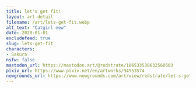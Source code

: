 ```yaml
---
title: let's get fit!
layout: art-detail
filename: /art/lets-get-fit.webp
alt_text: "Catgirl mew"
date: 2020-01-01
excludefeed: true
slug: lets-get-fit
characters:
- Sakura
nsfw: false
mastodon_url: https://mastodon.art/@redstrate/106533538632560503
pixiv_url: https://www.pixiv.net/en/artworks/94953574
newgrounds_url: https://www.newgrounds.com/art/view/redstrate/let-s-get-fit
---
```

